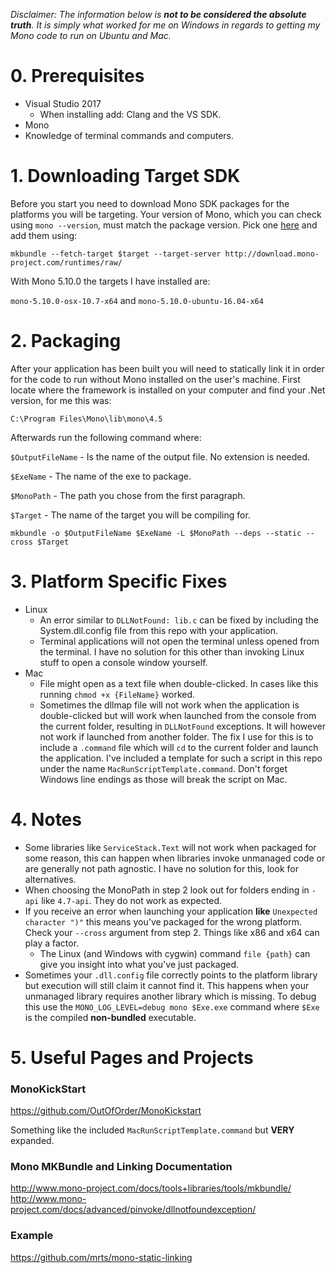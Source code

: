 *Disclaimer: The information below is **not to be considered the absolute truth**. It is simply what worked for me on Windows in regards to getting my Mono code to run on Ubuntu and Mac.*

# 0. Prerequisites

- Visual Studio 2017
  - When installing add: Clang and the VS SDK.
- Mono
- Knowledge of terminal commands and computers.

# 1. Downloading Target SDK

Before you start you need to download Mono SDK packages for the platforms you will be targeting. Your version of Mono, which you can check using `mono --version`, must match the package version. Pick one [here](http://download.mono-project.com/runtimes/raw) and add them using:

`mkbundle --fetch-target $target --target-server http://download.mono-project.com/runtimes/raw/`

With Mono 5.10.0 the targets I have installed are: 

`mono-5.10.0-osx-10.7-x64` and `mono-5.10.0-ubuntu-16.04-x64`

# 2. Packaging

After your application has been built you will need to statically link it in order for the code to run without Mono installed on the user's machine. First locate where the framework is installed on your computer and find your .Net version, for me this was:

`C:\Program Files\Mono\lib\mono\4.5`

Afterwards run the following command where:

`$OutputFileName` - Is the name of the output file. No extension is needed.

`$ExeName` - The name of the exe to package.

`$MonoPath` - The path you chose from the first paragraph.

`$Target` - The name of the target you will be compiling for.

`mkbundle -o $OutputFileName $ExeName -L $MonoPath --deps --static --cross $Target`

# 3. Platform Specific Fixes

- Linux
  - An error similar to `DLLNotFound: lib.c` can be fixed by including the System.dll.config file from this repo with your application.
  - Terminal applications will not open the terminal unless opened from the terminal. I have no solution for this other than invoking Linux stuff to open a console window yourself.
- Mac
  - File might open as a text file when double-clicked. In cases like this running `chmod +x {FileName}` worked.
  - Sometimes the dllmap file will not work when the application is double-clicked but will work when launched from the console from the current folder, resulting in `DLLNotFound` exceptions. It will however not work if launched from another folder. The fix I use for this is to include a `.command` file which will `cd` to the current folder and launch the application. I've included a template for such a script in this repo under the name `MacRunScriptTemplate.command`. Don't forget Windows line endings as those will break the script on Mac.

# 4. Notes

- Some libraries like `ServiceStack.Text` will not work when packaged for some reason, this can happen when libraries invoke unmanaged code or are generally not path agnostic. I have no solution for this, look for alternatives.
- When choosing the MonoPath in step 2 look out for folders ending in `-api` like `4.7-api`. They do not work as expected.
- If you receive an error when launching your application **like** `Unexpected character ")"` this means you've packaged for the wrong platform. Check your `--cross` argument from step 2. Things like x86 and x64 can play a factor.
  - The Linux (and Windows with cygwin) command `file {path}` can give you insight into what you've just packaged.
- Sometimes your `.dll.config` file correctly points to the platform library but execution will still claim it cannot find it. This happens when your unmanaged library requires another library which is missing. To debug this use the `MONO_LOG_LEVEL=debug mono $Exe.exe` command where `$Exe` is the compiled **non-bundled** executable.
  
 # 5. Useful Pages and Projects
 
 ### MonoKickStart
 
 https://github.com/OutOfOrder/MonoKickstart
 
 Something like the included `MacRunScriptTemplate.command` but **VERY** expanded.
 
 ### Mono MKBundle and Linking Documentation
 
 http://www.mono-project.com/docs/tools+libraries/tools/mkbundle/
 http://www.mono-project.com/docs/advanced/pinvoke/dllnotfoundexception/
 
 ### Example
 
 https://github.com/mrts/mono-static-linking
